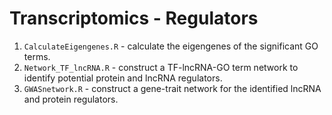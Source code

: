 # Transcriptomics - Regulators
1. `CalculateEigengenes.R` - calculate the eigengenes of the significant GO terms.
2. `Network_TF_lncRNA.R` - construct a TF-lncRNA-GO term network to identify potential protein and lncRNA regulators.
3. `GWASnetwork.R` - construct a gene-trait network for the identified lncRNA and protein regulators.
